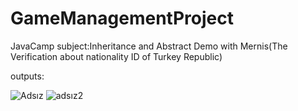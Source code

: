 # GameManagementProject
 JavaCamp subject:Inheritance and Abstract Demo with Mernis(The Verification about nationality ID of Turkey Republic)


outputs:

![Adsız](https://user-images.githubusercontent.com/34512770/117076561-41000f80-ad3f-11eb-9c7c-5a7caaa74007.png)
![adsız2](https://user-images.githubusercontent.com/34512770/117076574-452c2d00-ad3f-11eb-8ae5-2985cf9a3a94.png)
